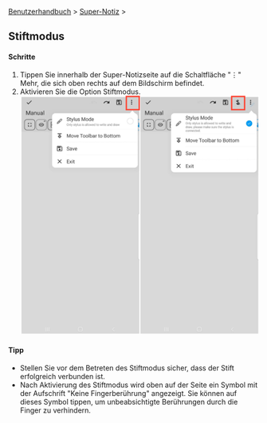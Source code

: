 [Benutzerhandbuch](/dragonnest/drawnote/manual/en) > [Super-Notiz](/dragonnest/drawnote/manual/en/super_note) >

Stiftmodus
---

#### Schritte

1. Tippen Sie innerhalb der Super-Notizseite auf die Schaltfläche "⋮" Mehr, die sich oben rechts auf dem Bildschirm befindet.
2. Aktivieren Sie die Option Stiftmodus.
   ![](imgs/stylus_mode1.png)

#### Tipp
- Stellen Sie vor dem Betreten des Stiftmodus sicher, dass der Stift erfolgreich verbunden ist.
- Nach Aktivierung des Stiftmodus wird oben auf der Seite ein Symbol mit der Aufschrift "Keine Fingerberührung" angezeigt. Sie können auf dieses Symbol tippen, um unbeabsichtigte Berührungen durch die Finger zu verhindern.